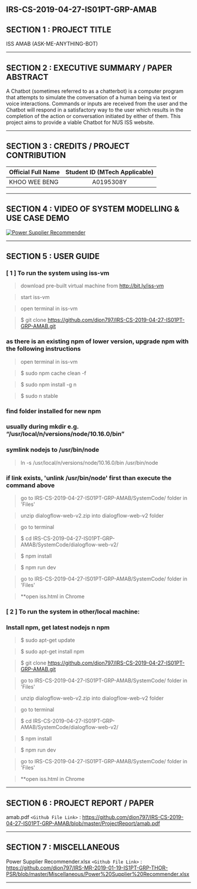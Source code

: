 IRS-CS-2019-04-27-IS01PT-GRP-AMAB
---

## SECTION 1 : PROJECT TITLE
ISS AMAB 
(ASK-ME-ANYTHING-BOT)

---
## SECTION 2 : EXECUTIVE SUMMARY / PAPER ABSTRACT
A Chatbot (sometimes referred to as a chatterbot) is a computer program that attempts to simulate the conversation of a human being via text or voice interactions.
Commands or inputs are received from the user and the Chatbot will respond in a satisfactory way to the user which results in the completion of the action or conversation initiated by either of them.
This project aims to provide a viable Chatbot for NUS ISS website.   

---
## SECTION 3 : CREDITS / PROJECT CONTRIBUTION

| Official Full Name  | Student ID (MTech Applicable)  | 
| :------------ |:---------------:| 
| KHOO WEE BENG | A0195308Y | 


---
## SECTION 4 : VIDEO OF SYSTEM MODELLING & USE CASE DEMO

[![Power Supplier Recommender](http://img.youtube.com/vi/mmfMunHuYzE/0.jpg)](https://youtu.be/mmfMunHuYzE "Power Supplier Recommender")

---
## SECTION 5 : USER GUIDE
### [ 1 ] To run the system using iss-vm

> download pre-built virtual machine from http://bit.ly/iss-vm

> start iss-vm

> open terminal in iss-vm

> $ git clone https://github.com/dion797/IRS-CS-2019-04-27-IS01PT-GRP-AMAB.git

### as there is an existing npm of lower version, upgrade npm with the following instructions

> open terminal in iss-vm

> $ sudo npm cache clean -f

> $ sudo npm install -g n

> $ sudo n stable

### find folder installed for new npm
### usually during mkdir e.g. “/usr/local/n/versions/node/10.16.0/bin”
### symlink nodejs to /usr/bin/node

> ln -s /usr/local/n/versions/node/10.16.0/bin /usr/bin/node

### if link exists, 'unlink /usr/bin/node' first than execute the command above

> go to IRS-CS-2019-04-27-IS01PT-GRP-AMAB/SystemCode/ folder in 'Files'

> unzip dialogflow-web-v2.zip into dialogflow-web-v2 folder

> go to terminal

> $ cd IRS-CS-2019-04-27-IS01PT-GRP-AMAB/SystemCode/dialogflow-web-v2/

> $ npm install

> $ npm run dev

> go to IRS-CS-2019-04-27-IS01PT-GRP-AMAB/SystemCode/ folder in 'Files'

> **open iss.html in Chrome

### [ 2 ] To run the system in other/local machine:
### Install npm, get latest nodejs n npm

> $ sudo apt-get update

> $ sudo apt-get install npm 

> $ git clone https://github.com/dion797/IRS-CS-2019-04-27-IS01PT-GRP-AMAB.git

> go to IRS-CS-2019-04-27-IS01PT-GRP-AMAB/SystemCode/ folder in 'Files'

> unzip dialogflow-web-v2.zip into dialogflow-web-v2 folder

> go to terminal

> $ cd IRS-CS-2019-04-27-IS01PT-GRP-AMAB/SystemCode/dialogflow-web-v2/

> $ npm install

> $ npm run dev

> go to IRS-CS-2019-04-27-IS01PT-GRP-AMAB/SystemCode/ folder in 'Files'

> **open iss.html in Chrome

---
## SECTION 6 : PROJECT REPORT / PAPER

amab.pdf
`<Github File Link>` : <https://github.com/dion797/IRS-CS-2019-04-27-IS01PT-GRP-AMAB/blob/master/ProjectReport/amab.pdf>

---
## SECTION 7 : MISCELLANEOUS

Power Supplier Recommender.xlsx
`<Github File Link>` : <https://github.com/dion797/IRS-MR-2019-01-19-IS1PT-GRP-THOR-PSR/blob/master/Miscellaneous/Power%20Supplier%20Recommender.xlsx>

---
